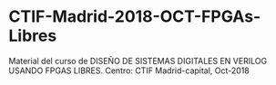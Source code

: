 # CTIF-Madrid-2018-OCT-FPGAs-Libres
Material del curso de DISEÑO DE SISTEMAS DIGITALES EN VERILOG USANDO FPGAS LIBRES. Centro: CTIF Madrid-capital, Oct-2018

